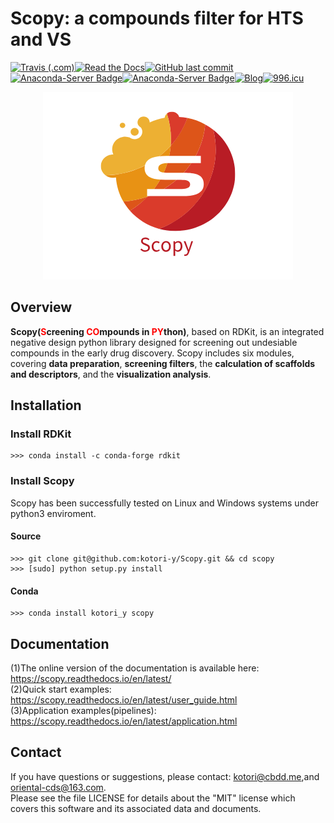 # Scopy: a compounds filter for HTS and VS

[![Travis (.com)](https://img.shields.io/travis/com/kotori-y/scopy?style=flat-square)](https://travis-ci.com/kotori-y/Scopy)[![Read the Docs](https://img.shields.io/readthedocs/scopy?style=flat-square)](https://scopy.readthedocs.io/en/latest/)[![GitHub last commit](https://img.shields.io/github/last-commit/kotori-y/scopy?style=flat-square)](https://github.com/kotori-y/Scopy/commits/master)[![Anaconda-Server Badge](https://anaconda.org/kotori_y/scopy/badges/installer/conda.svg)](https://conda.anaconda.org/kotori_y)[![Anaconda-Server Badge](https://anaconda.org/kotori_y/scopy/badges/license.svg)](https://anaconda.org/kotori_y/scopy)[![Blog](https://img.shields.io/badge/blog-iamkotori-informational?style=flat-square)](https://blog.iamkotori.com/)[![996.icu](https://img.shields.io/badge/link-996.icu-%23FF4D5B.svg?style=flat-square)](https://996.icu/#/en_US)

<div align=center>
    <img src='Scopy.png'>
</div>

## Overview

**Scopy(<font color='red'>S</font>creening <font color='red'>CO</font>mpounds in <font color='red'>PY</font>thon)**, based on RDKit, is an integrated negative design python library designed for screening out undesiable compounds in the early drug discovery. Scopy includes six modules, covering **data preparation**, **screening filters**, the **calculation of scaffolds and descriptors**, and the **visualization analysis**.

## Installation

### Install RDKit

```
>>> conda install -c conda-forge rdkit
```

### Install Scopy

Scopy has been successfully tested on Linux and Windows systems under python3 enviroment.

#### Source

```
>>> git clone git@github.com:kotori-y/Scopy.git && cd scopy
>>> [sudo] python setup.py install
```

#### Conda

```
>>> conda install kotori_y scopy
```

## Documentation

(1)The online version of the documentation is available here: https://scopy.readthedocs.io/en/latest/<br>(2)Quick start examples: https://scopy.readthedocs.io/en/latest/user_guide.html<br>(3)Application examples(pipelines): https://scopy.readthedocs.io/en/latest/application.html

## Contact

If you have questions or suggestions, please contact: kotori@cbdd.me,and oriental-cds@163.com.<br>Please see the file LICENSE for details about the "MIT" license which covers this software and its associated data and documents.

